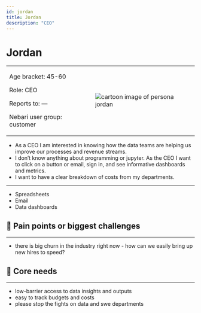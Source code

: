 ```yaml
---
id: jordan
title: Jordan
description: "CEO"
---
```


# Jordan

<table>
    <tr>
        <td style={{border: 'none'}}>
            <p>Age bracket: 45-60</p> 
            <p>Role: CEO</p> 
            <p>Reports to: &mdash; </p>  
            <p>Nebari user group: customer</p>  
        </td>
        <td style={{border: 'none'}}>
            <img src="/img/references/jordan.png" alt="cartoon image of persona jordan" style={{ border: 'none', 'background-color' : 'var(--ifm-color-background-3)', height: 300}}  />
        </td>
    </tr>
</table>

- As a CEO I am interested in knowing how the data teams are helping us improve our processes and revenue streams.
- I don’t know anything about programming or jupyter. As the CEO I want to click on a button or email, sign in, and see informative dashboards and metrics.
- I want to have a clear breakdown of costs from my departments.

---

- Spreadsheets
- Email
- Data dashboards

## 🐛 Pain points or biggest challenges

---

- there is big churn in the industry right now - how can we easily bring up new hires to speed?

## 🌮 Core needs

---

- low-barrier access to data insights and outputs
- easy to track budgets and costs
- please stop the fights on data and swe departments
